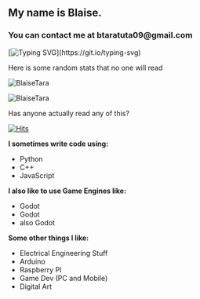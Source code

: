 ## My name is Blaise.

<h3 align="left">
  You can contact me at btaratuta09@gmail.com
</h3>

[![Typing SVG](https://readme-typing-svg.herokuapp.com?size=30&lines=Hello,+World!)](https://git.io/typing-svg)

Here is some random stats that no one will read

![BlaiseTara](https://github-readme-stats.vercel.app/api?username=BlaiseTara&show_icons=true&theme=tokyonight&hide=["issues"])

![BlaiseTara](https://github-readme-stats.vercel.app/api/top-langs?username=BlaiseTara&show_icons=true&theme=tokyonight&layout=compact)

Has anyone actually read any of this?

[![Hits](https://hits.seeyoufarm.com/api/count/incr/badge.svg?url=https%3A%2F%2Fgithub.com%2FBlaiseTara%2Fhit-counter&count_bg=%2379C83D&title_bg=%23555555&icon=&icon_color=%23E7E7E7&title=hits&edge_flat=false)](https://hits.seeyoufarm.com)

**I sometimes write code using:**
 - Python
 - C++
 - JavaScript
 
**I also like to use Game Engines like:**
 - Godot
 - Godot
 - also Godot

**Some other things I like:**
 - Electrical Engineering Stuff
 - Arduino
 - Raspberry PI
 - Game Dev (PC and Mobile)
 - Digital Art
